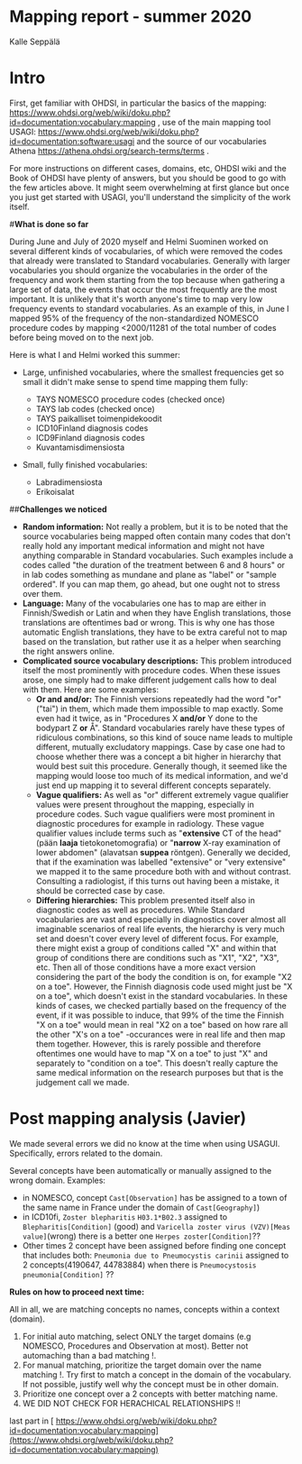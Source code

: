 # Mapping report - summer 2020
Kalle Seppälä

# Intro
First, get familiar with OHDSI, in particular the basics of the mapping: https://www.ohdsi.org/web/wiki/doku.php?id=documentation:vocabulary:mapping , use of the main mapping tool USAGI: https://www.ohdsi.org/web/wiki/doku.php?id=documentation:software:usagi and the source of our vocabularies Athena https://athena.ohdsi.org/search-terms/terms .

For more instructions on different cases, domains, etc, OHDSI wiki and the Book of OHDSI have plenty of answers, but you should be good to go with the few articles above. It might seem overwhelming at first glance but once you just get started with USAGI, you'll understand the simplicity of the work itself.

#**What is done so far**

During June and July of 2020 myself and Helmi Suominen worked on several different kinds of vocabularies, of which were removed the codes that already were translated to Standard vocabularies. Generally with larger vocabularies you should organize the vocabularies in the order of the frequency and work them starting from the top because when gathering a large set of data, the events that occur the most frequently are the most important. It is unlikely that it's worth anyone's time to map very low frequency events to standard vocabularies. As an example of this, in June I mapped 95% of the frequency of the non-standardized NOMESCO procedure codes by mapping <2000/11281 of the total number of codes before being moved on to the next job.

Here is what I and Helmi worked this summer:


- Large, unfinished vocabularies, where the smallest frequencies get so small it didn't make sense to spend time mapping them fully:
  - TAYS NOMESCO procedure codes (checked once)
  - TAYS lab codes (checked once)
  - TAYS paikalliset toimenpidekoodit
  - ICD10Finland diagnosis codes
  - ICD9Finland diagnosis codes
  - Kuvantamisdimensiosta

- Small, fully finished vocabularies:
  - Labradimensiosta
  - Erikoisalat


##**Challenges we noticed**
- **Random information:** Not really a problem, but it is to be noted that the source vocabularies being mapped often contain many codes that don't really hold any important medical information and might not have anything comparable in Standard vocabularies. Such examples include a codes called "the duration of the treatment between 6 and 8 hours" or in lab codes something as mundane and plane as "label" or "sample ordered". If you can map them, go ahead, but one ought not to stress over them.
- **Language:** Many of the vocabularies one has to map are either in Finnish/Swedish or Latin and when they have English translations, those translations are oftentimes bad or wrong. This is why one has those automatic English translations, they have to be extra careful not to map based on the translation, but rather use it as a helper when searching the right answers online.
- **Complicated source vocabulary descriptions:** This problem introduced itself the most prominently with procedure codes. When these issues arose, one simply had to make different judgement calls how to deal with them. Here are some examples:
  - **Or and and/or:** The Finnish versions repeatedly had the word "or" ("tai") in them, which made them impossible to map exactly. Some even had it twice, as in "Procedures X **and/or** Y done to the bodypart Z **or** Å". Standard vocabularies rarely have these types of ridiculous combinations, so this kind of souce name leads to multiple different, mutually excludatory mappings. Case by case one had to choose whether there was a concept a bit higher in hierarchy that would best suit this procedure. Generally though, it seemed like the mapping would loose too much of its medical information, and we'd just end up mapping it to several different concepts separately.
  - **Vague qualifiers:** As well as "or" different extremely vague qualifier values were present throughout the mapping, especially in procedure codes. Such vague qualifiers were most prominent in diagnostic procedures for example in radiology. These vague qualifier values include terms such as "**extensive** CT of the head" (pään **laaja** tietokonetomografia) or "**narrow** X-ray examination of lower abdomen" (alavatsan **suppea** röntgen). Generally we decided, that if the examination was labelled "extensive" or "very extensive" we mapped it to the same procedure both with and without contrast. Consulting a radiologist, if this turns out having been a mistake, it should be corrected case by case.
  - **Differing hierarchies:** This problem presented itself also in diagnostic codes as well as procedures. While Standard vocabularies are vast and especially in diagnostics cover almost all imaginable scenarios of real life events, the hierarchy is very much set and doesn't cover every level of different focus. For example, there might exist a group of conditions called "X" and within that group of conditions there are conditions such as "X1", "X2", "X3", etc. Then all of those conditions have a more exact version considering the part of the body the condition is on, for example "X2 on a toe". However, the Finnish diagnosis code used might just be "X on a toe", which doesn't exist in the standard vocabularies. In these kinds of cases, we checked partially based on the frequency of the event, if it was possible to induce, that 99% of the time the Finnish "X on a toe" would mean in real "X2 on a toe" based on how rare all the other "X's on a toe" -occurances were in real life and then map them together. However, this is rarely possible and therefore oftentimes one would have to map "X on a toe" to just "X" and separately to "condition on a toe". This doesn't really capture the same medical information on the research purposes but that is the judgement call we made.



# Post mapping analysis (Javier)
We made several errors we did no know at the time when using USAGUI.
Specifically, errors related to the domain.

 Several concepts have been automatically or manually assigned to the wrong domain. Examples:

 - in NOMESCO, concept `Cast[Observation]` has be assigned to a town of the same name in France under the domain of `Cast[Geography]`)
 - in ICD10fi, `Zoster blepharitis` `H03.1*B02.3` assigned to `	Blepharitis[Condition]` (good) and `Varicella zoster virus (VZV)[Meas value]`(wrong) there is a better one `Herpes zoster[Condition]`??
 - Other times 2 concept have been assigned before finding one concept that includes both: `Pneumonia due to Pneumocystis carinii` assigned to 2 concepts(4190647, 44783884) when there is `Pneumocystosis pneumonia[Condition]` ??

**Rules on how to proceed next time:**

All in all, we are matching concepts no names, concepts within a context (domain).

1. For initial auto matching, select ONLY the target domains (e.g NOMESCO, Procedures and Observation at most). Better not automaching than a bad matching !.
1.  For manual matching, prioritize the target domain over the name matching !. Try first to match a concept in the domain of the vocabulary. If not possible, justify well why the concept must be in other domain.
1. Prioritize one concept over a 2 concepts with better matching name.
2. WE DID NOT CHECK FOR HERACHICAL RELATIONSHIPS !!

last part in [ https://www.ohdsi.org/web/wiki/doku.php?id=documentation:vocabulary:mapping](https://www.ohdsi.org/web/wiki/doku.php?id=documentation:vocabulary:mapping)
